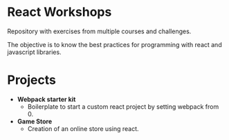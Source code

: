 # React Workshops

Repository with exercises from multiple courses and challenges.

The objective is to know the best practices for programming with react and javascript libraries.

# Projects

- **Webpack starter kit**
  - Boilerplate to start a custom react project by setting webpack from 0.
- **Game Store**
  - Creation of an online store using react.
